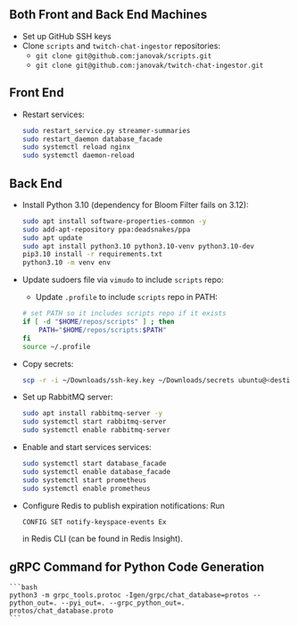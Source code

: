 ## Both Front and Back End Machines
- Set up GitHub SSH keys
- Clone `scripts` and `twitch-chat-ingestor` repositories:
    - `git clone git@github.com:janovak/scripts.git`
    - `git clone git@github.com:janovak/twitch-chat-ingestor.git`

## Front End
- Restart services:
    ```bash
    sudo restart_service.py streamer-summaries
    sudo restart_daemon database_facade
    sudo systemctl reload nginx
    sudo systemctl daemon-reload
    ```

## Back End
- Install Python 3.10 (dependency for Bloom Filter fails on 3.12):
    ```bash
    sudo apt install software-properties-common -y
    sudo add-apt-repository ppa:deadsnakes/ppa
    sudo apt update
    sudo apt install python3.10 python3.10-venv python3.10-dev
    pip3.10 install -r requirements.txt
    python3.10 -m venv env
    ```

- Update sudoers file via `vimudo` to include `scripts` repo:
    - Update `.profile` to include `scripts` repo in PATH:
    ```bash
    # set PATH so it includes scripts repo if it exists
    if [ -d "$HOME/repos/scripts" ] ; then
        PATH="$HOME/repos/scripts:$PATH"
    fi
    source ~/.profile
    ```

- Copy secrets:
    ```bash
    scp -r -i ~/Downloads/ssh-key.key ~/Downloads/secrets ubuntu@<destination_ip>:/home/ubuntu/repos/twitch-chat-ingestor
    ```

- Set up RabbitMQ server:
    ```bash
    sudo apt install rabbitmq-server -y
    sudo systemctl start rabbitmq-server
    sudo systemctl enable rabbitmq-server
    ```

- Enable and start services services:
     ```bash
    sudo systemctl start database_facade
    sudo systemctl enable database_facade
    sudo systemctl start prometheus
    sudo systemctl enable prometheus
     ```

- Configure Redis to publish expiration notifications:
    Run
    ```bash
    CONFIG SET notify-keyspace-events Ex
    ```
    in Redis CLI (can be found in Redis Insight).

## gRPC Command for Python Code Generation
    ```bash
    python3 -m grpc_tools.protoc -Igen/grpc/chat_database=protos --python_out=. --pyi_out=. --grpc_python_out=. protos/chat_database.proto
    ```
